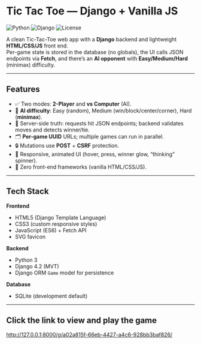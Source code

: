 # Tic Tac Toe — Django + Vanilla JS

![Python](https://img.shields.io/badge/Python-3.x-informational)
![Django](https://img.shields.io/badge/Django-4.2-brightgreen)
![License](https://img.shields.io/badge/License-MIT-lightgrey)

A clean Tic-Tac-Toe web app with a **Django** backend and lightweight **HTML/CSS/JS** front end.  
Per-game state is stored in the database (no globals), the UI calls JSON endpoints via **Fetch**, and there’s an **AI opponent** with **Easy/Medium/Hard** (minimax) difficulty.

---

## Features
- ✅ Two modes: **2-Player** and **vs Computer** (AI).
- 🧠 **AI difficulty**: Easy (random), Medium (win/block/center/corner), Hard (**minimax**).
- 🧭 Server-side truth: requests hit JSON endpoints; backend validates moves and detects winner/tie.
- 🗂️ **Per-game UUID** URLs; multiple games can run in parallel.
- 🔒 Mutations use **POST** + **CSRF** protection.
- 🎨 Responsive, animated UI (hover, press, winner glow, “thinking” spinner).
- 🧩 Zero front-end frameworks (vanilla HTML/CSS/JS).

---

## Tech Stack
**Frontend**
- HTML5 (Django Template Language)
- CSS3 (custom responsive styles)
- JavaScript (ES6) + Fetch API
- SVG favicon

**Backend**
- Python 3
- Django 4.2 (MVT)
- Django ORM `Game` model for persistence

**Database**
- SQLite (development default)

---

## Click the link to view and play the game
http://127.0.0.1:8000/g/a02a815f-66eb-4427-a4c6-928bb3baf826/
